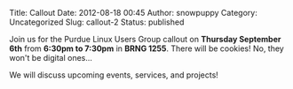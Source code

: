 Title: Callout
Date: 2012-08-18 00:45
Author: snowpuppy
Category: Uncategorized
Slug: callout-2
Status: published

Join us for the Purdue Linux Users Group callout on **Thursday September
6th** from **6:30pm to 7:30pm** in **BRNG 1255**. There will be cookies!
No, they won't be digital ones...

We will discuss upcoming events, services, and projects!
